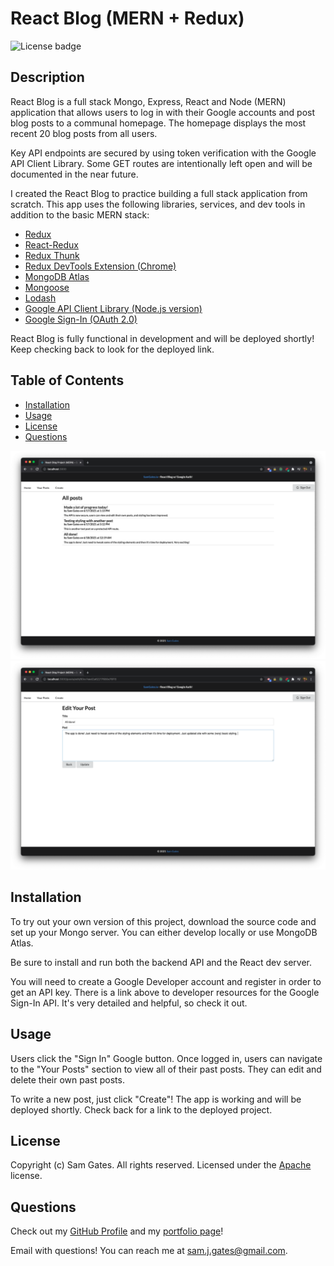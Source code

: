 # React Blog (MERN + Redux)

![License badge](https://img.shields.io/badge/license-Apache-blue)

## Description

React Blog is a full stack Mongo, Express, React and Node (MERN) application that allows users to log in with their Google accounts and post blog posts to a communal homepage. The homepage displays the most recent 20 blog posts from all users.

Key API endpoints are secured by using token verification with the Google API Client Library. Some GET routes are intentionally left open and will be documented in the near future.

I created the React Blog to practice building a full stack application from scratch. This app uses the following libraries, services, and dev tools in addition to the basic MERN stack:

- [Redux](https://www.npmjs.com/package/redux)
- [React-Redux](https://www.npmjs.com/package/react-redux)
- [Redux Thunk](https://www.npmjs.com/package/redux-thunk)
- [Redux DevTools Extension (Chrome)](https://www.npmjs.com/package/redux-devtools-extension)
- [MongoDB Atlas](https://www.mongodb.com/cloud/atlas)
- [Mongoose](https://www.npmjs.com/package/mongoose)
- [Lodash](https://www.npmjs.com/package/lodash)
- [Google API Client Library (Node.js version)](https://developers.google.com/identity/sign-in/web/backend-auth)
- [Google Sign-In (OAuth 2.0)](https://developers.google.com/identity/sign-in/web/sign-in)

React Blog is fully functional in development and will be deployed shortly! Keep checking back to look for the deployed link.

## Table of Contents

- [Installation](#installation)
- [Usage](#usage)
- [License](#license)
- [Questions](#questions)

![signed in](screen1.png)
![signed out](screen2.png)

## Installation

To try out your own version of this project, download the source code and set up your Mongo server. You can either develop locally or use MongoDB Atlas.

Be sure to install and run both the backend API and the React dev server.

You will need to create a Google Developer account and register in order to get an API key. There is a link above to developer resources for the Google Sign-In API. It's very detailed and helpful, so check it out.

## Usage

Users click the "Sign In" Google button. Once logged in, users can navigate to the "Your Posts" section to view all of their past posts. They can edit and delete their own past posts.

To write a new post, just click "Create"! The app is working and will be deployed shortly. Check back for a link to the deployed project.

## License

Copyright (c) Sam Gates. All rights reserved.
Licensed under the [Apache](https://www.apache.org/licenses/LICENSE-2.0.txt) license.

## Questions

Check out my [GitHub Profile](https://github.com/sg0703) and my [portfolio page](https://samgates.io)!

Email with questions! You can reach me at sam.j.gates@gmail.com.
